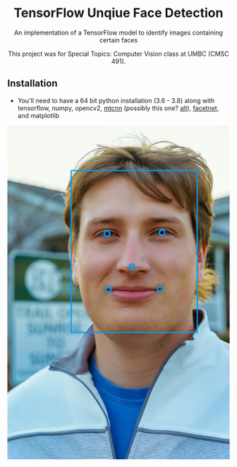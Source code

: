 <h1 align="center">
   TensorFlow Unqiue Face Detection
</h1>
<p align="center">
   An implementation of a TensorFlow model to identify images containing certain faces
 </p>
 <p align="center">
  This project was for Special Topics: Computer Vision class at UMBC (CMSC 491).
</p>

## Installation

* You'll need to have a 64 bit python installation (3.6 - 3.8) along with tensorflow, numpy, opencv2, [mtcnn](https://github.com/ipazc/mtcnn) (possibly this one? [alt](https://github.com/jonaphin/facenet)), [facetnet](https://github.com/davidsandberg/facenet), and matplotlib

![chas](research/result.jpg)